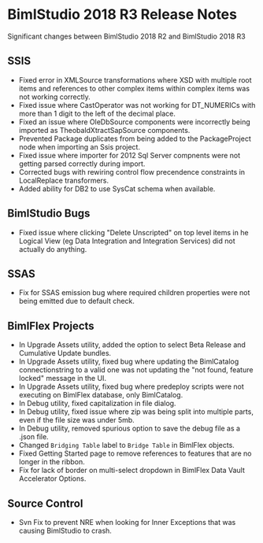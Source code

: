 # BimlStudio 2018 R3 Release Notes

Significant changes between BimlStudio 2018 R2 and BimlStudio 2018 R3

## SSIS

* Fixed error in XMLSource transformations where XSD with multiple root items and references to other complex items within complex items was not working correctly.
* Fixed issue where CastOperator was not working for DT_NUMERICs with more than 1 digit to the left of the decimal place.
* Fixed an issue where OleDbSource components were incorrectly being imported as TheobaldXtractSapSource components.
* Prevented Package duplicates from being added to the PackageProject node when importing an Ssis project.
* Fixed issue where importer for 2012 Sql Server compnents were not getting parsed correctly during import. 
* Corrected bugs with rewiring control flow precendence constraints in LocalReplace transformers. 
* Added ability for DB2 to use SysCat schema when available.

## BimlStudio Bugs

* Fixed issue where clicking "Delete Unscripted" on top level items in he Logical View (eg Data Integration and Integration Services) did not actually do anything.


## SSAS

* Fix for SSAS emission bug where required children properties were not being emitted due to default check.


## BimlFlex Projects

* In Upgrade Assets utility, added the option to select Beta Release and Cumulative Update bundles.
* In Upgrade Assets utility, fixed bug where updating the BimlCatalog connectionstring to a valid one was not updating the "not found, feature locked" message in the UI.
* In Upgrade Assets utility, fixed bug where predeploy scripts were not executing on BimlFlex database, only BimlCatalog.
* In Debug utility, fixed capitalization in file dialog.
* In Debug utility, fixed issue where zip was being split into multiple parts, even if the file size was under 5mb. 
* In Debug utility, removed spurious option to save the debug file as a .json file. 
* Changed `Bridging Table` label to `Bridge Table` in BimlFlex objects. 
* Fixed Getting Started page to remove references to features that are no longer in the ribbon.
* Fix for lack of border on multi-select dropdown in BimlFlex Data Vault Accelerator Options.


## Source Control
* Svn Fix to prevent NRE when looking for Inner Exceptions that was causing BimlStudio to crash.
